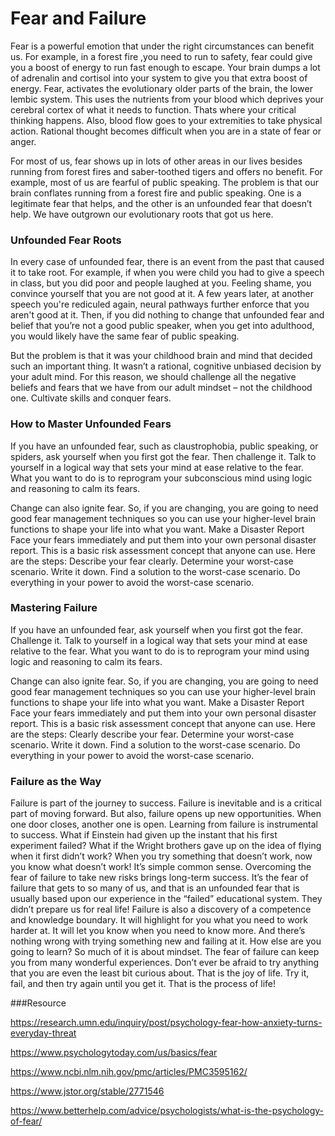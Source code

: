 # Fear and Failure

Fear is a powerful emotion that under the right circumstances can benefit us. For example,
in a forest fire ,you need to run to safety, fear could give you a boost of energy to run fast enough to 
escape. Your brain dumps a lot of adrenalin and cortisol into your system to give you that extra boost of 
energy. 
Fear, activates the evolutionary older parts of the brain, the lower lembic system. This uses the nutrients from your blood which 
deprives your cerebral cortex of what it needs to function. Thats where your critical thinking happens. Also, blood flow goes to your extremities
to take physical action. Rational thought becomes difficult when you are in a state of fear or anger.

For most of us, fear shows up in lots of other areas in our lives besides running from forest fires and 
saber-toothed tigers and offers no benefit. For example, most of us are fearful of public speaking. The 
problem is that our brain conflates running from a forest fire and public speaking. One is a 
legitimate fear that helps, and the other is an unfounded fear that doesn’t help. We have outgrown our evolutionary roots that got us here.

### Unfounded Fear Roots

In every case of unfounded fear, there is an event from the past that caused it to take root. For example, if when you were child you had to give a speech in class, but you did poor and people laughed at you. Feeling shame, you convince yourself that you are not good at it. A few years later, at another speech you're rediculed again, neural pathways further enforce that you aren't good at it. 
Then, if you did nothing to change that unfounded fear and belief that you’re not a good public speaker, when you get into adulthood, you would likely have the same fear of public speaking.

But the problem is that it was your childhood brain and mind that decided such an important thing. It wasn’t a rational, cognitive unbiased decision by your adult mind. For this reason, we should challenge all the negative beliefs and fears that we have from our adult mindset – not the childhood one. Cultivate skills and conquer fears.
### How to Master Unfounded Fears

If you have an unfounded fear, such as claustrophobia, public speaking, or spiders, ask yourself when you first got the fear. Then challenge it. Talk to yourself in a logical way that sets your mind at ease relative to the fear. What you want to do is to reprogram your subconscious mind using logic and reasoning to calm its fears. 

Change can also ignite fear. So, if you are changing, you are going to need good fear management techniques so you can use your higher-level brain functions to shape your life into what you want.
Make a Disaster Report
Face your fears immediately and put them into your own personal disaster report. This is a basic risk assessment concept that anyone can use. Here are the steps:
Describe your fear clearly.
Determine your worst-case scenario. 
Write it down.
Find a solution to the worst-case scenario.
Do everything in your power to avoid the worst-case scenario.

### Mastering Failure

If you have an unfounded fear, ask yourself when you first got the fear. Challenge it. Talk to yourself in a logical way that sets your mind at ease relative to the fear. What you want to do is to reprogram your mind using logic and reasoning to calm its fears. 

Change can also ignite fear. So, if you are changing, you are going to need good fear management techniques so you can use your higher-level brain functions to shape your life into what you want.
Make a Disaster Report
Face your fears immediately and put them into your own personal disaster report. This is a basic risk assessment concept that anyone can use. Here are the steps:
Clearly describe your fear.
Determine your worst-case scenario. 
Write it down.
Find a solution to the worst-case scenario.
Do everything in your power to avoid the worst-case scenario.

### Failure as the Way

Failure is part of the journey to success. Failure is inevitable and is a critical part of moving forward.
But also, failure opens up new opportunities. When one door closes, another one is open. 
Learning from failure is instrumental to success. What if Einstein had given up the instant that his first experiment failed? What if the Wright brothers gave up on the idea of flying when it first didn’t work? When you try something that doesn’t work, now you know what doesn’t work! It’s simple common sense. 
Overcoming the fear of failure to take new risks brings long-term success. It’s the fear of failure that gets to so many of us, and that is an unfounded fear that is usually based upon our experience in the “failed” educational system. They didn’t prepare us for real life! 
Failure is also a discovery of a competence and knowledge boundary. It will highlight for you what you need to work harder at.  It will let you know when you need to know more. And there’s nothing wrong with trying something new and failing at it. How else are you going to learn? 
So much of it is about mindset. The fear of failure can keep you from many wonderful experiences. 
Don’t ever be afraid to try anything that you are even the least bit curious about. That is the joy of life. Try it, fail, and then try again until you get it. 
That is the process of life!


###Resource

https://research.umn.edu/inquiry/post/psychology-fear-how-anxiety-turns-everyday-threat

https://www.psychologytoday.com/us/basics/fear

https://www.ncbi.nlm.nih.gov/pmc/articles/PMC3595162/

https://www.jstor.org/stable/2771546

https://www.betterhelp.com/advice/psychologists/what-is-the-psychology-of-fear/
